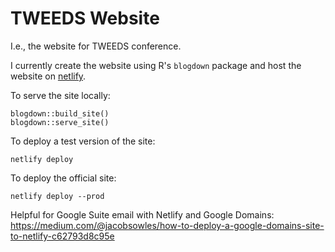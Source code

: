 # TWEEDS Website

I.e., the website for TWEEDS conference.

I currently create the website using R's `blogdown` package and host the website on [netlify](https://www.netlify.com).

To serve the site locally:
```{r}
blogdown::build_site()
blogdown::serve_site()
```

To deploy a test version of the site:
```{sh}
netlify deploy
```

To deploy the official site:
```{sh}
netlify deploy --prod
```

Helpful for Google Suite email with Netlify and Google Domains:
https://medium.com/@jacobsowles/how-to-deploy-a-google-domains-site-to-netlify-c62793d8c95e
